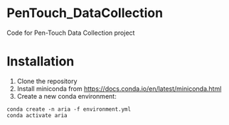 # PenTouch_DataCollection
Code for Pen-Touch Data Collection project

# Installation
1. Clone the repository
2. Install miniconda from https://docs.conda.io/en/latest/miniconda.html
3. Create a new conda environment:
```
conda create -n aria -f environment.yml
conda activate aria
```

